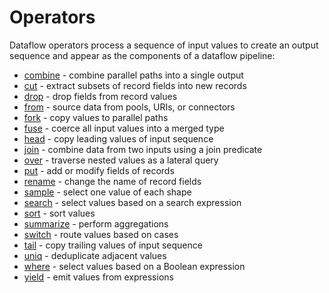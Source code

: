 # Operators

Dataflow operators process a sequence of input values to create an output sequence
and appear as the components of a dataflow pipeline:

* [combine](combine.md) - combine parallel paths into a single output
* [cut](cut.md) - extract subsets of record fields into new records
* [drop](drop.md) - drop fields from record values
* [from](from.md) - source data from pools, URIs, or connectors
* [fork](fork.md) - copy values to parallel paths
* [fuse](fuse.md) - coerce all input values into a merged type
* [head](head.md) - copy leading values of input sequence
* [join](join.md) - combine data from two inputs using a join predicate
* [over](over.md) - traverse nested values as a lateral query
* [put](put.md) - add or modify fields of records
* [rename](rename.md) - change the name of record fields
* [sample](sample.md) - select one value of each shape
* [search](search.md) - select values based on a search expression
* [sort](sort.md) - sort values
* [summarize](summarize.md) -  perform aggregations
* [switch](switch.md) -  route values based on cases
* [tail](tail.md) - copy trailing values of input sequence
* [uniq](uniq.md) - deduplicate adjacent values
* [where](where.md) - select values based on a Boolean expression
* [yield](yield.md) - emit values from expressions
